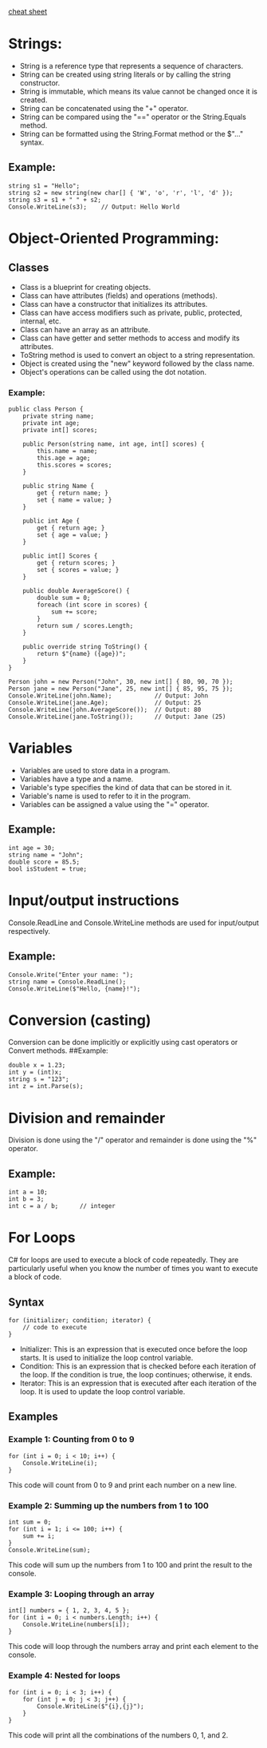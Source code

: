 [cheat sheet](https://github.com/LabinatorSolutions/csharp-cheat-sheet)

# Strings:
* String is a reference type that represents a sequence of characters.
* String can be created using string literals or by calling the string constructor.
* String is immutable, which means its value cannot be changed once it is created.
* String can be concatenated using the "+" operator.
* String can be compared using the "==" operator or the String.Equals method.
* String can be formatted using the String.Format method or the $"..." syntax.
## Example:
```
string s1 = "Hello";
string s2 = new string(new char[] { 'W', 'o', 'r', 'l', 'd' });
string s3 = s1 + " " + s2;
Console.WriteLine(s3);    // Output: Hello World
```
# Object-Oriented Programming:
## Classes
* Class is a blueprint for creating objects.
* Class can have attributes (fields) and operations (methods).
* Class can have a constructor that initializes its attributes.
* Class can have access modifiers such as private, public, protected, internal, etc.
* Class can have an array as an attribute.
* Class can have getter and setter methods to access and modify its attributes.
* ToString method is used to convert an object to a string representation.
* Object is created using the "new" keyword followed by the class name.
* Object's operations can be called using the dot notation.
### Example:
```
public class Person {
    private string name;
    private int age;
    private int[] scores;

    public Person(string name, int age, int[] scores) {
        this.name = name;
        this.age = age;
        this.scores = scores;
    }

    public string Name {
        get { return name; }
        set { name = value; }
    }

    public int Age {
        get { return age; }
        set { age = value; }
    }

    public int[] Scores {
        get { return scores; }
        set { scores = value; }
    }

    public double AverageScore() {
        double sum = 0;
        foreach (int score in scores) {
            sum += score;
        }
        return sum / scores.Length;
    }

    public override string ToString() {
        return $"{name} ({age})";
    }
}

Person john = new Person("John", 30, new int[] { 80, 90, 70 });
Person jane = new Person("Jane", 25, new int[] { 85, 95, 75 });
Console.WriteLine(john.Name);            // Output: John
Console.WriteLine(jane.Age);             // Output: 25
Console.WriteLine(john.AverageScore());  // Output: 80
Console.WriteLine(jane.ToString());      // Output: Jane (25)
```
# Variables
* Variables are used to store data in a program.
* Variables have a type and a name.
* Variable's type specifies the kind of data that can be stored in it.
* Variable's name is used to refer to it in the program.
* Variables can be assigned a value using the "=" operator.
## Example:
```
int age = 30;
string name = "John";
double score = 85.5;
bool isStudent = true;
```
# Input/output instructions
Console.ReadLine and Console.WriteLine methods are used for input/output respectively.
## Example:
```
Console.Write("Enter your name: ");
string name = Console.ReadLine();
Console.WriteLine($"Hello, {name}!");
```
# Conversion (casting)
Conversion can be done implicitly or explicitly using cast operators or Convert methods.
##Example:
```
double x = 1.23;
int y = (int)x;
string s = "123";
int z = int.Parse(s);
```
# Division and remainder
Division is done using the "/" operator and remainder is done using the "%" operator.
## Example:
```
int a = 10;
int b = 3;
int c = a / b;      // integer
```
# For Loops
C# for loops are used to execute a block of code repeatedly. They are particularly useful when you know the number of times you want to execute a block of code.

## Syntax
```
for (initializer; condition; iterator) {
    // code to execute
}
```
* Initializer: This is an expression that is executed once before the loop starts. It is used to initialize the loop control variable.
* Condition: This is an expression that is checked before each iteration of the loop. If the condition is true, the loop continues; otherwise, it ends.
* Iterator: This is an expression that is executed after each iteration of the loop. It is used to update the loop control variable.
## Examples
### Example 1: Counting from 0 to 9
```
for (int i = 0; i < 10; i++) {
    Console.WriteLine(i);
}
```
This code will count from 0 to 9 and print each number on a new line.

### Example 2: Summing up the numbers from 1 to 100
```
int sum = 0;
for (int i = 1; i <= 100; i++) {
    sum += i;
}
Console.WriteLine(sum);
```
This code will sum up the numbers from 1 to 100 and print the result to the console.

### Example 3: Looping through an array
```
int[] numbers = { 1, 2, 3, 4, 5 };
for (int i = 0; i < numbers.Length; i++) {
    Console.WriteLine(numbers[i]);
}
```
This code will loop through the numbers array and print each element to the console.

### Example 4: Nested for loops
```
for (int i = 0; i < 3; i++) {
    for (int j = 0; j < 3; j++) {
        Console.WriteLine($"{i},{j}");
    }
}
```
This code will print all the combinations of the numbers 0, 1, and 2.

